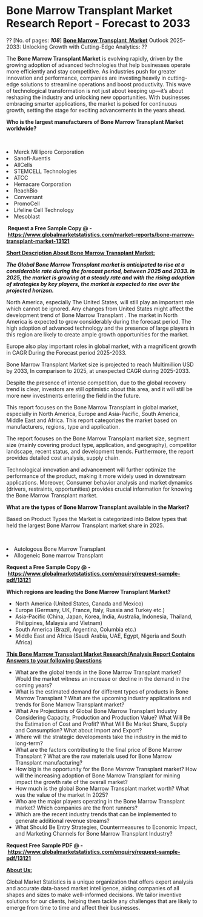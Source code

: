 <H1>Bone Marrow Transplant Market Research Report - Forecast to 2033</H1><p>?? [No. of pages:&nbsp;<strong><em>108</em></strong>]&nbsp;<strong><a href="https://www.globalmarketstatistics.com/market-reports/bone-marrow-transplant-market-13121">Bone Marrow Transplant &nbsp;Market</a></strong>&nbsp;Outlook 2025-2033: Unlocking Growth with Cutting-Edge Analytics: ??</p><p>The <strong>Bone Marrow Transplant Market</strong> is evolving rapidly, driven by the growing adoption of advanced technologies that help businesses operate more efficiently and stay competitive. As industries push for greater innovation and performance, companies are investing heavily in cutting-edge solutions to streamline operations and boost productivity. This wave of technological transformation is not just about keeping up&mdash;it&rsquo;s about reshaping the industry and unlocking new opportunities. With businesses embracing smarter applications, the market is poised for continuous growth, setting the stage for exciting advancements in the years ahead.</p><p><strong>Who is the largest manufacturers of Bone Marrow Transplant Market worldwide?</strong></p><p>&nbsp;<li>Merck Millipore Corporation<li> Sanofi-Aventis<li> AllCells<li> STEMCELL Technologies<li> ATCC<li> Hemacare Corporation<li> ReachBio<li> Conversant<li> PromoCell<li> Lifeline Cell Technology<li> Mesoblast</p><p>&nbsp;<strong>Request a Free Sample Copy @ -&nbsp;<a href="https://www.globalmarketstatistics.com/market-reports/bone-marrow-transplant-market-13121">https://www.globalmarketstatistics.com/market-reports/bone-marrow-transplant-market-13121</a></strong></p><p><strong><u>Short Description About Bone Marrow Transplant Market:</u></strong></p><p><strong><em>The Global Bone Marrow Transplant market is anticipated to rise at a considerable rate during the forecast period, between 2025 and 2033. In 2025, the market is growing at a steady rate and with the rising adoption of strategies by key players, the market is expected to rise over the projected horizon.</em></strong></p><p>North America, especially The United States, will still play an important role which cannot be ignored. Any changes from United States might affect the development trend of Bone Marrow Transplant . The market in North America is expected to grow considerably during the forecast period. The high adoption of advanced technology and the presence of large players in this region are likely to create ample growth opportunities for the market.</p><p>Europe also play important roles in global market, with a magnificent growth in CAGR During the Forecast period 2025-2033.</p><p>Bone Marrow Transplant Market size is projected to reach Multimillion USD by 2033, In comparison to 2025, at unexpected CAGR during 2025-2033.</p><p>Despite the presence of intense competition, due to the global recovery trend is clear, investors are still optimistic about this area, and it will still be more new investments entering the field in the future.</p><p>This report focuses on the Bone Marrow Transplant in global market, especially in North America, Europe and Asia-Pacific, South America, Middle East and Africa. This report categorizes the market based on manufacturers, regions, type and application.</p><p>The report focuses on the Bone Marrow Transplant market size, segment size (mainly covering product type, application, and geography), competitor landscape, recent status, and development trends. Furthermore, the report provides detailed cost analysis, supply chain.</p><p>Technological innovation and advancement will further optimize the performance of the product, making it more widely used in downstream applications. Moreover, Consumer behavior analysis and market dynamics (drivers, restraints, opportunities) provides crucial information for knowing the Bone Marrow Transplant market.</p><p><strong>What are the types of Bone Marrow Transplant available in the Market?</strong></p><p>Based on Product Types the Market is categorized into Below types that held the largest Bone Marrow Transplant market share in 2025.</p><p>&nbsp;<li>Autologous Bone Marrow Transplant<li> Allogeneic Bone marrow Transplant&nbsp;</p><p><strong>Request a Free Sample Copy @ -&nbsp;<a href="https://www.globalmarketstatistics.com/enquiry/request-sample-pdf/13121">https://www.globalmarketstatistics.com/enquiry/request-sample-pdf/13121</a></strong></p><p><strong>Which regions are leading the Bone Marrow Transplant Market?</strong></p><ul><li>North America (United States, Canada and Mexico)</li><li>Europe (Germany, UK, France, Italy, Russia and Turkey etc.)</li><li>Asia-Pacific (China, Japan, Korea, India, Australia, Indonesia, Thailand, Philippines, Malaysia and Vietnam)</li><li>South America (Brazil, Argentina, Columbia etc.)</li><li>Middle East and Africa (Saudi Arabia, UAE, Egypt, Nigeria and South Africa)</li></ul><p><strong><u>This Bone Marrow Transplant Market Research/Analysis Report Contains Answers to your following Questions</u></strong></p><ul><li>What are the global trends in the Bone Marrow Transplant market? Would the market witness an increase or decline in the demand in the coming years?</li><li>What is the estimated demand for different types of products in Bone Marrow Transplant ? What are the upcoming industry applications and trends for Bone Marrow Transplant market?</li><li>What Are Projections of Global Bone Marrow Transplant Industry Considering Capacity, Production and Production Value? What Will Be the Estimation of Cost and Profit? What Will Be Market Share, Supply and Consumption? What about Import and Export?</li><li>Where will the strategic developments take the industry in the mid to long-term?</li><li>What are the factors contributing to the final price of Bone Marrow Transplant ? What are the raw materials used for Bone Marrow Transplant manufacturing?</li><li>How big is the opportunity for the Bone Marrow Transplant market? How will the increasing adoption of Bone Marrow Transplant for mining impact the growth rate of the overall market?</li><li>How much is the global Bone Marrow Transplant market worth? What was the value of the market In 2025?</li><li>Who are the major players operating in the Bone Marrow Transplant market? Which companies are the front runners?</li><li>Which are the recent industry trends that can be implemented to generate additional revenue streams?</li><li>What Should Be Entry Strategies, Countermeasures to Economic Impact, and Marketing Channels for Bone Marrow Transplant Industry?</li></ul><p><strong>Request Free Sample PDF @ -&nbsp;<a href="https://www.globalmarketstatistics.com/enquiry/request-sample-pdf/13121">https://www.globalmarketstatistics.com/enquiry/request-sample-pdf/13121</a></strong></p><p><strong><u>About Us:</u></strong></p><p>Global Market Statistics&nbsp;is a unique organization that offers expert analysis and accurate data-based market intelligence, aiding companies of all shapes and sizes to make well-informed decisions. We tailor inventive solutions for our clients, helping them tackle any challenges that are likely to emerge from time to time and affect their businesses.</p>
